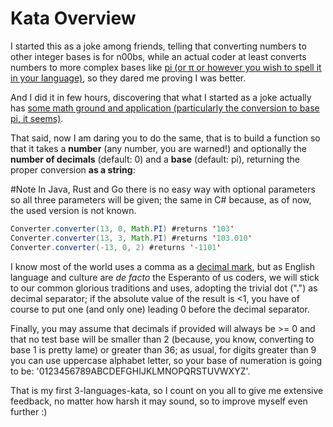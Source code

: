 # Kata Overview

I started this as a joke among friends, telling that converting numbers to other integer bases is for n00bs, while an actual coder at least converts numbers to more complex bases like [pi (or π or however you wish to spell it in your language)](http://en.wikipedia.org/wiki/Pi), so they dared me proving I was better.

And I did it in few hours, discovering that what I started as a joke actually has [some math ground and application (particularly the conversion to base pi, it seems)](http://en.wikipedia.org/wiki/Non-integer_representation).

That said, now I am daring you to do the same, that is to build a function so that it takes a **number** (any number, you are warned!) and optionally the **number of decimals** (default: 0) and a **base** (default: pi), returning the proper conversion **as a string**:

#Note In Java, Rust and Go there is no easy way with optional parameters so all three parameters will be given; the same in C# because, as of now, the used version is not known.

```java
Converter.converter(13, 0, Math.PI) #returns '103'
Converter.converter(13, 3, Math.PI) #returns '103.010'
Converter.converter(-13, 0, 2) #returns '-1101'
```

I know most of the world uses a comma as a [decimal mark](http://en.wikipedia.org/wiki/Decimal_mark), but as English language and culture are _de facto_ the Esperanto of us coders, we will stick to our common glorious traditions and uses, adopting the trivial dot (".") as decimal separator; if the absolute value of the result is <1, you have of course to put one (and only one) leading 0 before the decimal separator.

Finally, you may assume that decimals if provided will always be >= 0 and that no test base will be smaller than 2 (because, you know, converting to base 1 is pretty lame) or greater than 36; as usual, for digits greater than 9 you can use uppercase alphabet letter, so your base of numeration is going to be: '0123456789ABCDEFGHIJKLMNOPQRSTUVWXYZ'.

That is my first 3-languages-kata, so I count on you all to give me extensive feedback, no matter how harsh it may sound, so to improve myself even further :)
